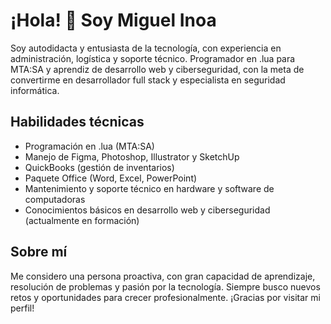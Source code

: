 # ¡Hola! 👋 Soy Miguel Inoa

Soy autodidacta y entusiasta de la tecnología, con experiencia en administración, logística y soporte técnico. Programador en .lua para MTA:SA y aprendiz de desarrollo web y ciberseguridad, con la meta de convertirme en desarrollador full stack y especialista en seguridad informática.

## Habilidades técnicas

- Programación en .lua (MTA:SA)
- Manejo de Figma, Photoshop, Illustrator y SketchUp
- QuickBooks (gestión de inventarios)
- Paquete Office (Word, Excel, PowerPoint)
- Mantenimiento y soporte técnico en hardware y software de computadoras
- Conocimientos básicos en desarrollo web y ciberseguridad (actualmente en formación)

## Sobre mí

Me considero una persona proactiva, con gran capacidad de aprendizaje, resolución de problemas y pasión por la tecnología. Siempre busco nuevos retos y oportunidades para crecer profesionalmente. ¡Gracias por visitar mi perfil!
